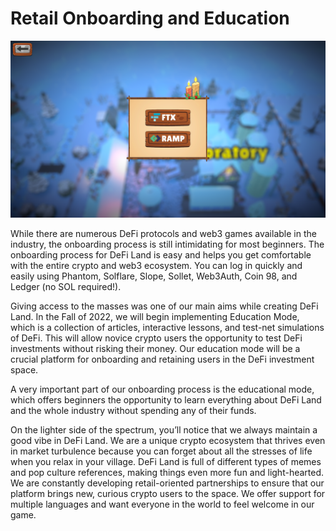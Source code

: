 # Retail Onboarding and Education

![Fiat on Ramp feature in DeFi Land](<../../.gitbook/assets/image (15).png>)

While there are numerous DeFi protocols and web3 games available in the industry, the onboarding process is still intimidating for most beginners. The onboarding process for DeFi Land is easy and helps you get comfortable with the entire crypto and web3 ecosystem. You can log in quickly and easily using Phantom, Solflare, Slope, Sollet, Web3Auth, Coin 98, and Ledger (no SOL required!).

Giving access to the masses was one of our main aims while creating DeFi Land. In the Fall of 2022, we will begin implementing Education Mode, which is a collection of articles, interactive lessons, and test-net simulations of DeFi. This will allow novice crypto users the opportunity to test DeFi investments without risking their money. Our education mode will be a crucial platform for onboarding and retaining users in the DeFi investment space.

A very important part of our onboarding process is the educational mode, which offers beginners the opportunity to learn everything about DeFi Land and the whole industry without spending any of their funds.

On the lighter side of the spectrum, you’ll notice that we always maintain a good vibe in DeFi Land. We are a unique crypto ecosystem that thrives even in market turbulence because you can forget about all the stresses of life when you relax in your village. DeFi Land is full of different types of memes and pop culture references, making things even more fun and light-hearted. We are constantly developing retail-oriented partnerships to ensure that our platform brings new, curious crypto users to the space. We offer support for multiple languages and want everyone in the world to feel welcome in our game.
